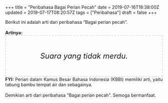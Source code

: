 +++
title = "Peribahasa Bagai Perian Pecah"
date = 2019-07-16T18:38:00Z
updated = 2019-07-17T08:20:57Z
tags = ["Peribahasa"]
draft = false
+++

<div dir="ltr" style="text-align: left;" trbidi="on"><div style="text-align: justify;">Berikut ini adalah arti dari peribahasa “Bagai perian pecah”.</div><br /><div style="text-align: justify;"><b>Artinya:</b></div><div style="border: 2px dashed #ddd; font-size: 24px; height: auto; margin: 0 auto; padding: 50px; text-align: center; width: auto;"><i>Suara yang tidak merdu.</i></div><div style="text-align: justify;"><b>FYI:</b> Perian dalam Kamus Besar Bahasa Indonesia (KBBI) memiliki arti, yaitu tabung bambu tempat air dan sebagainya.<br /><br /></div><div style="text-align: justify;">Demikian arti dari peribahasa "Bagai perian pecah". Semoga bermanfaat.</div></div>
